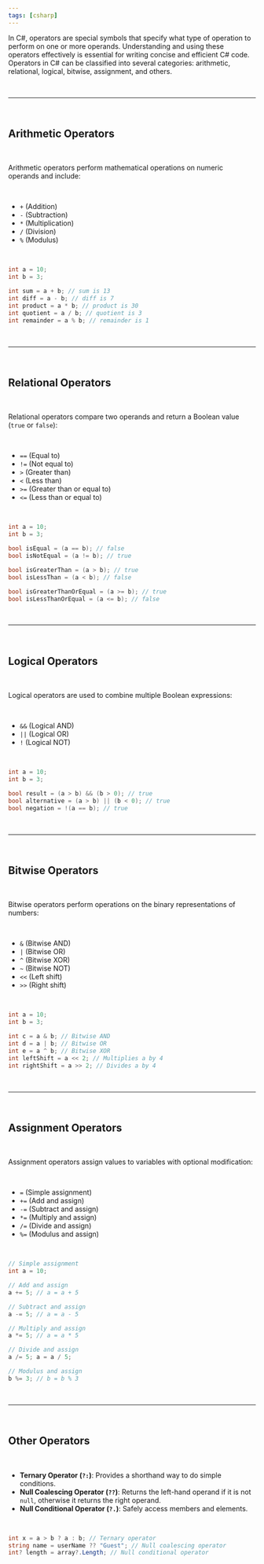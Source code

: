 ```yaml
---
tags: [csharp]
---
```


In C#, operators are special symbols that specify what type of operation to perform on one or more operands. Understanding and using these operators effectively is essential for writing concise and efficient C# code. Operators in C# can be classified into several categories: arithmetic, relational, logical, bitwise, assignment, and others.

<br>

---

<br>

## Arithmetic Operators

<br>

Arithmetic operators perform mathematical operations on numeric operands and include:

<br>

- `+` (Addition)
- `-` (Subtraction)
- `*` (Multiplication)
- `/` (Division)
- `%` (Modulus)

<br>

```csharp
int a = 10;
int b = 3;

int sum = a + b; // sum is 13
int diff = a - b; // diff is 7
int product = a * b; // product is 30
int quotient = a / b; // quotient is 3
int remainder = a % b; // remainder is 1
```

<br>

---

<br>

## Relational Operators

<br>

Relational operators compare two operands and return a Boolean value (`true` or `false`):

<br>

- `==` (Equal to)
- `!=` (Not equal to)
- `>` (Greater than)
- `<` (Less than)
- `>=` (Greater than or equal to)
- `<=` (Less than or equal to)

<br>

```csharp
int a = 10; 
int b = 3;

bool isEqual = (a == b); // false
bool isNotEqual = (a != b); // true

bool isGreaterThan = (a > b); // true
bool isLessThan = (a < b); // false

bool isGreaterThanOrEqual = (a >= b); // true
bool isLessThanOrEqual = (a <= b); // false
```

<br>

---

<br>

## Logical Operators

<br>

Logical operators are used to combine multiple Boolean expressions:

<br>

- `&&` (Logical AND)
- `||` (Logical OR)
- `!` (Logical NOT)

<br>

```csharp
int a = 10; 
int b = 3;

bool result = (a > b) && (b > 0); // true
bool alternative = (a > b) || (b < 0); // true
bool negation = !(a == b); // true
```

<br>

---

<br>

## Bitwise Operators

<br>

Bitwise operators perform operations on the binary representations of numbers:

<br>

- `&` (Bitwise AND)
- `|` (Bitwise OR)
- `^` (Bitwise XOR)
- `~` (Bitwise NOT)
- `<<` (Left shift)
- `>>` (Right shift)

<br>

```csharp
int a = 10; 
int b = 3;

int c = a & b; // Bitwise AND
int d = a | b; // Bitwise OR
int e = a ^ b; // Bitwise XOR
int leftShift = a << 2; // Multiplies a by 4
int rightShift = a >> 2; // Divides a by 4
```

<br>

---

<br>

## Assignment Operators

<br>

Assignment operators assign values to variables with optional modification:

<br>

- `=` (Simple assignment)
- `+=` (Add and assign)
- `-=` (Subtract and assign)
- `*=` (Multiply and assign)
- `/=` (Divide and assign)
- `%=` (Modulus and assign)

<br>

```csharp
// Simple assignment
int a = 10; 

// Add and assign
a += 5; // a = a + 5

// Subtract and assign
a -= 5; // a = a - 5

// Multiply and assign
a *= 5; // a = a * 5

// Divide and assign
a /= 5; a = a / 5;

// Modulus and assign
b %= 3; // b = b % 3
```

<br>

---

<br>

## Other Operators

<br>

- **Ternary Operator (`?:`)**: Provides a shorthand way to do simple conditions.
- **Null Coalescing Operator (`??`)**: Returns the left-hand operand if it is not `null`, otherwise it returns the right operand.
- **Null Conditional Operator (`?.`)**: Safely access members and elements.

<br>

```csharp
int x = a > b ? a : b; // Ternary operator
string name = userName ?? "Guest"; // Null coalescing operator
int? length = array?.Length; // Null conditional operator
```